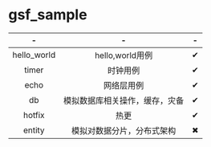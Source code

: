 # gsf_sample

|-|-|-|
|:----:|:----:|:----:|
|hello_world|hello,world用例|✔
|timer|时钟用例|✔
|echo|网络层用例|✔
|db|模拟数据库相关操作，缓存，灾备|✔
|hotfix|热更|✔
|entity| 模拟对数据分片，分布式架构|✖


